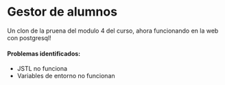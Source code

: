 # Gestor de alumnos

Un clon de la pruena del modulo 4 del curso, ahora funcionando en la web con postgresql!

#### Problemas identificados:

- JSTL no funciona
- Variables de entorno no funcionan